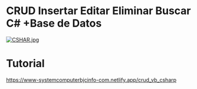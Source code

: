 # CRUD Insertar Editar Eliminar Buscar C# +Base de Datos  
[![CSHAR.jpg](https://i.postimg.cc/T3Cnn95z/CSHAR.jpg)]()
# Tutorial 
https://www-systemcomputerbjcinfo-com.netlify.app/crud_vb_csharp
